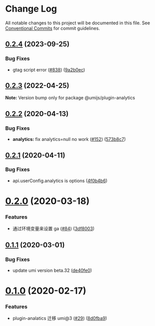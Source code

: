 # Change Log

All notable changes to this project will be documented in this file. See [Conventional Commits](https://conventionalcommits.org) for commit guidelines.

## [0.2.4](https://github.com/umijs/plugins/compare/@umijs/plugin-analytics@0.2.3...@umijs/plugin-analytics@0.2.4) (2023-09-25)

### Bug Fixes

- gtag script error ([#838](https://github.com/umijs/plugins/issues/838)) ([9a2b0ec](https://github.com/umijs/plugins/commit/9a2b0ece85b4fe4ba21d24002ead40fc0026c2ae))

## [0.2.3](https://github.com/umijs/plugins/compare/@umijs/plugin-analytics@0.2.2...@umijs/plugin-analytics@0.2.3) (2022-04-25)

**Note:** Version bump only for package @umijs/plugin-analytics

## [0.2.2](https://github.com/umijs/plugins/compare/@umijs/plugin-analytics@0.2.1...@umijs/plugin-analytics@0.2.2) (2020-04-13)

### Bug Fixes

- **analytics:** fix analytics=null no work ([#152](https://github.com/umijs/plugins/issues/152)) ([573b8c7](https://github.com/umijs/plugins/commit/573b8c78f3bbfd66d7734d11fccdf9659d5a1927))

## [0.2.1](https://github.com/umijs/plugins/compare/@umijs/plugin-analytics@0.2.0...@umijs/plugin-analytics@0.2.1) (2020-04-11)

### Bug Fixes

- api.userConfig.analytics is options ([4f0b4b6](https://github.com/umijs/plugins/commit/4f0b4b6362c9d5a624eda7bd68f23f3f0e0c445f))

# [0.2.0](https://github.com/umijs/plugins/compare/@umijs/plugin-analytics@0.1.1...@umijs/plugin-analytics@0.2.0) (2020-03-18)

### Features

- 通过环境变量来设置 ga ([#84](https://github.com/umijs/plugins/issues/84)) ([3df8003](https://github.com/umijs/plugins/commit/3df80031a6b5e69155b36d6132b0e9d17361a16c))

## [0.1.1](https://github.com/umijs/plugins/compare/@umijs/plugin-analytics@0.1.0...@umijs/plugin-analytics@0.1.1) (2020-03-01)

### Bug Fixes

- update umi version beta.32 ([de40fe0](https://github.com/umijs/plugins/commit/de40fe0a7bfffe5fe4333b37bb7d0a049087165f))

# [0.1.0](https://github.com/umijs/plugins/compare/@umijs/plugin-analytics@1.0.1...@umijs/plugin-analytics@0.1.0) (2020-02-17)

### Features

- plugin-analatics 迁移 umi@3 ([#29](https://github.com/umijs/plugins/issues/29)) ([8d0fba9](https://github.com/umijs/plugins/commit/8d0fba98f35214dcacb43ac50ae3aa42046964f5))

